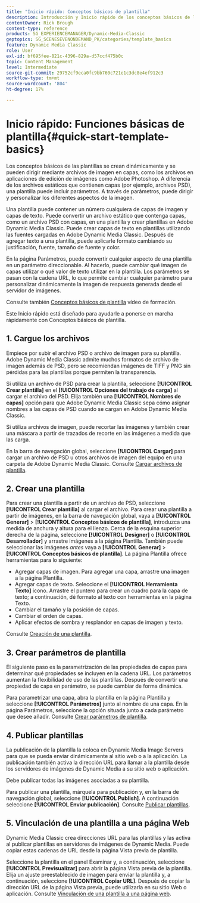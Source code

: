 ```yaml
---
title: "Inicio rápido: Conceptos básicos de plantilla"
description: Introducción y Inicio rápido de los conceptos básicos de las plantillas para ayudarle a ponerse en marcha rápidamente con Adobe Dynamic Media Classic.
contentOwner: Rick Brough
content-type: reference
products: SG_EXPERIENCEMANAGER/Dynamic-Media-Classic
geptopics: SG_SCENESEVENONDEMAND_PK/categories/template_basics
feature: Dynamic Media Classic
role: User
exl-id: bf695fee-821c-4396-829a-d57ccf475b0c
topic: Content Management
level: Intermediate
source-git-commit: 29752cf9eca0fc9bb760c721e1c3dc8e4ef912c3
workflow-type: tm+mt
source-wordcount: '804'
ht-degree: 17%

---
```


# Inicio rápido: Funciones básicas de plantilla{#quick-start-template-basics}

Los conceptos básicos de las plantillas se crean dinámicamente y se pueden dirigir mediante archivos de imagen en capas, como los archivos en aplicaciones de edición de imágenes como Adobe Photoshop. A diferencia de los archivos estáticos que contienen capas (por ejemplo, archivos PSD), una plantilla puede incluir parámetros. A través de parámetros, puede dirigir y personalizar los diferentes aspectos de la imagen.

Una plantilla puede contener un número cualquiera de capas de imagen y capas de texto. Puede convertir un archivo estático que contenga capas, como un archivo PSD con capas, en una plantilla y crear plantillas en Adobe Dynamic Media Classic. Puede crear capas de texto en plantillas utilizando las fuentes cargadas en Adobe Dynamic Media Classic. Después de agregar texto a una plantilla, puede aplicarle formato cambiando su justificación, fuente, tamaño de fuente y color.

En la página Parámetros, puede convertir cualquier aspecto de una plantilla en un parámetro direccionable. Al hacerlo, puede cambiar qué imagen de capas utilizar o qué valor de texto utilizar en la plantilla. Los parámetros se pasan con la cadena URL, lo que permite cambiar cualquier parámetro para personalizar dinámicamente la imagen de respuesta generada desde el servidor de imágenes.

Consulte también [Conceptos básicos de plantilla](https://s7d5.scene7.com/s7viewers/html5/VideoViewer.html?videoserverurl=https://s7d5.scene7.com/is/content/&amp;emailurl=https://s7d5.scene7.com/s7/emailFriend&amp;serverUrl=https://s7d5.scene7.com/is/image/&amp;config=Scene7SharedAssets/Universal_HTML5_Video&amp;contenturl=https://s7d5.scene7.com/skins/&amp;asset=S7tutorials/553_Template%20Basics_converted%20renamed_Dynamic%20Banners-AVS) vídeo de formación.

Este Inicio rápido está diseñado para ayudarle a ponerse en marcha rápidamente con Conceptos básicos de plantilla.

## 1. Cargue los archivos

Empiece por subir el archivo PSD o archivo de imagen para su plantilla. Adobe Dynamic Media Classic admite muchos formatos de archivo de imagen además de PSD, pero se recomiendan imágenes de TIFF y PNG sin pérdidas para las plantillas porque permiten la transparencia.

Si utiliza un archivo de PSD para crear la plantilla, seleccione **[!UICONTROL Crear plantilla]** en el **[!UICONTROL Opciones del trabajo de carga]** al cargar el archivo del PSD. Elija también una **[!UICONTROL Nombres de capas]** opción para que Adobe Dynamic Media Classic sepa cómo asignar nombres a las capas de PSD cuando se cargan en Adobe Dynamic Media Classic.

Si utiliza archivos de imagen, puede recortar las imágenes y también crear una máscara a partir de trazados de recorte en las imágenes a medida que las carga.

En la barra de navegación global, seleccione **[!UICONTROL Cargar]** para cargar un archivo de PSD u otros archivos de imagen del equipo en una carpeta de Adobe Dynamic Media Classic. Consulte [Cargar archivos de plantilla](uploading-template-files.md#uploading_template_files).

## 2. Crear una plantilla

Para crear una plantilla a partir de un archivo de PSD, seleccione **[!UICONTROL Crear plantilla]** al cargar el archivo. Para crear una plantilla a partir de imágenes, en la barra de navegación global, vaya a **[!UICONTROL Generar]** > **[!UICONTROL Conceptos básicos de plantilla]**, introduzca una medida de anchura y altura para el lienzo. Cerca de la esquina superior derecha de la página, seleccione **[!UICONTROL Designer]** o **[!UICONTROL Desarrollador]** y arrastre imágenes a la página Plantilla. También puede seleccionar las imágenes *antes* vaya a **[!UICONTROL Generar]** > **[!UICONTROL Conceptos básicos de plantilla]**. La página Plantilla ofrece herramientas para lo siguiente:

* Agregar capas de imagen. Para agregar una capa, arrastre una imagen a la página Plantilla.
* Agregar capas de texto. Seleccione el **[!UICONTROL Herramienta Texto]** icono. Arrastre el puntero para crear un cuadro para la capa de texto; a continuación, dé formato al texto con herramientas en la página Texto.
* Cambiar el tamaño y la posición de capas.
* Cambiar el orden de capas.
* Aplicar efectos de sombra y resplandor en capas de imagen y texto.

Consulte [Creación de una plantilla](creating-template.md#creating_a_template).

## 3. Crear parámetros de plantilla

El siguiente paso es la parametrización de las propiedades de capas para determinar qué propiedades se incluyen en la cadena URL. Los parámetros aumentan la flexibilidad de uso de las plantillas. Después de convertir una propiedad de capa en parámetro, se puede cambiar de forma dinámica.

Para parametrizar una capa, abra la plantilla en la página Plantilla y seleccione **[!UICONTROL Parámetros]** junto al nombre de una capa. En la página Parámetros, seleccione la opción situada junto a cada parámetro que desee añadir. Consulte [Crear parámetros de plantilla](creating-template-parameters.md#creating_template_parameters).

## 4. Publicar plantillas

La publicación de la plantilla la coloca en Dynamic Media Image Servers para que se pueda enviar dinámicamente al sitio web o a la aplicación. La publicación también activa la dirección URL para llamar a la plantilla desde los servidores de imágenes de Dynamic Media a su sitio web o aplicación.

Debe publicar todas las imágenes asociadas a su plantilla.

Para publicar una plantilla, márquela para publicación y, en la barra de navegación global, seleccione **[!UICONTROL Publish]**. A continuación seleccione **[!UICONTROL Enviar publicación]**. Consulte [Publicar plantillas](publishing-templates.md#publishing_templates).

## 5. Vinculación de una plantilla a una página Web

Dynamic Media Classic crea direcciones URL para las plantillas y las activa al publicar plantillas en servidores de imágenes de Dynamic Media. Puede copiar estas cadenas de URL desde la página Vista previa de plantilla.

Seleccione la plantilla en el panel Examinar y, a continuación, seleccione **[!UICONTROL Previsualizar]** para abrir la página Vista previa de la plantilla. Elija un ajuste preestablecido de imagen para enviar la plantilla y, a continuación, seleccione **[!UICONTROL Copiar URL]**. Después de copiar la dirección URL de la página Vista previa, puede utilizarla en su sitio Web o aplicación. Consulte [Vinculación de una plantilla a una página web](linking-template-web-page.md#linking_a_template_to_a_web_page).
